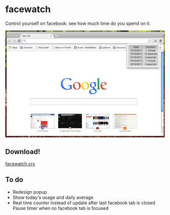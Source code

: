 facewatch
=========
Control yourself on facebook: see how much time do you spend on it.

![example](images/example.jpg)

Download!
---------

[facewatch.crx](facewatch.crx)

To do
-----
* Redesign popup
* Show today's usage and daily average
* Real time counter instead of update after last facebook tab is closed
 Pause timer when no facebook tab is focused
